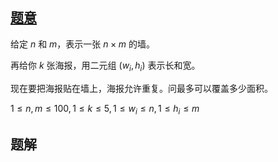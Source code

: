 ## [题意](https://community.topcoder.com/stat?c=problem_statement&pm=1684)
给定 $n$ 和 $m$，表示一张 $n \times m$ 的墙。

再给你 $k$ 张海报，用二元组 $\left(w_i, h_i\right)$ 表示长和宽。

现在要把海报贴在墙上，海报允许重复。问最多可以覆盖多少面积。

$1 \leq n, m \leq 100, 1 \leq k \leq 5, 1 \leq w_i \leq n, 1 \leq h_i \leq m$

## 题解 